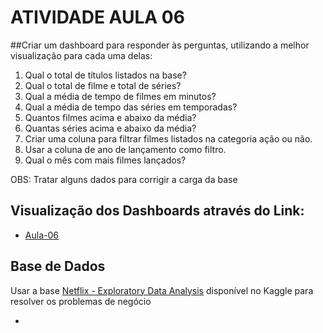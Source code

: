 # ATIVIDADE AULA 06##Criar um dashboard para responder às perguntas, utilizando a melhor visualização para cada uma delas:1. Qual o total de títulos listados na base?3. Qual o total de filme e total de séries?4. Qual a média de tempo de filmes em minutos?5. Qual a média de tempo das séries em temporadas?6. Quantos filmes acima e abaixo da média?7. Quantas séries acima e abaixo da média?8. Criar uma coluna para filtrar filmes listados na categoria ação ounão.9. Usar a coluna de ano de lançamento como filtro.10. Qual o mês com mais filmes lançados?OBS: Tratar alguns dados para corrigir a carga da base## Visualização dos Dashboards através do Link:- [Aula-06](https://app.powerbi.com/view?r=eyJrIjoiZmM1MTM1MjQtOWEyYi00NjYwLWE1NmEtY2IzMjE0MjFjYjQ1IiwidCI6IjBkZjE5YTliLTgyMDItNDA3ZC04ZDQ3LWFiMGZkOTJiYmJmMiJ9)## Base de DadosUsar a base [Netflix - Exploratory Data Analysis](https://www.kaggle.com/datasets/swatikhedekar/exploratory-data-analysis-on-netflix-data) disponível noKaggle para resolver os problemas de negócio- 